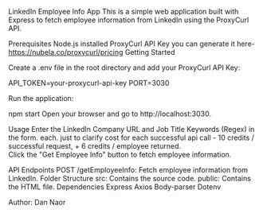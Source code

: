 LinkedIn Employee Info App
This is a simple web application built with Express to fetch employee information from LinkedIn using the ProxyCurl API.

Prerequisites
Node.js installed
ProxyCurl API Key you can generate it here- https://nubela.co/proxycurl/pricing
Getting Started

Create a .env file in the root directory and add your ProxyCurl API Key:
  
API_TOKEN=your-proxycurl-api-key
PORT=3030

Run the application:

npm start
Open your browser and go to http://localhost:3030.

Usage
Enter the LinkedIn Company URL and Job Title Keywords (Regex) in the form.
each.
just to clarify cost for each successful api call - 10 credits / successful request, + 6 credits / employee returned.  
Click the "Get Employee Info" button to fetch employee information.

API Endpoints
POST /getEmployeeInfo: Fetch employee information from LinkedIn.
Folder Structure
src: Contains the source code.
public: Contains the HTML file.
Dependencies
Express
Axios
Body-parser
Dotenv

Author:
Dan Naor
